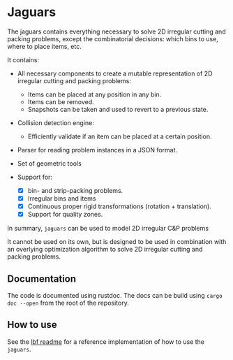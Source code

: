 # Jaguars

The jaguars contains everything necessary to solve 2D irregular cutting and packing problems, 
except the combinatorial decisions: which bins to use, where to place items, etc.

It contains:
- All necessary components to create a mutable representation of 2D irregular cutting and packing problems:
  - Items can be placed at any position in any bin.
  - Items can be removed.
  - Snapshots can be taken and used to revert to a previous state.
- Collision detection engine: 
  - Efficiently validate if an item can be placed at a certain position.
- Parser for reading problem instances in a JSON format.
- Set of geometric tools

- Support for:
    - [x] bin- and strip-packing problems.
    - [x] Irregular bins and items
    - [x] Continuous proper rigid transformations (rotation + translation).
    - [x] Support for quality zones.

In summary, `jaguars` can be used to model 2D irregular C\&P problems

It cannot be used on its own, but is designed to be used in combination with an overlying optimization algorithm to solve 2D irregular cutting and packing problems.

## Documentation

The code is documented using rustdoc. 
The docs can be build using `cargo doc --open` from the root of the repository.

## How to use

See the [lbf readme](../lbf/README.md) for a reference implementation of how to use the `jaguars`.